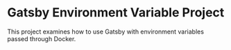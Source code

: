 # Gatsby Environment Variable Project

This project examines how to use Gatsby with environment variables passed through Docker.
